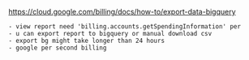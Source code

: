 https://cloud.google.com/billing/docs/how-to/export-data-bigquery

    - view report need 'billing.accounts.getSpendingInformation' per
    - u can export report to bigquery or manual download csv
    - export bg might take longer than 24 hours
    - google per second billing

